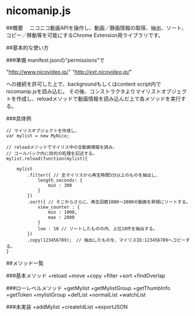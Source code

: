 # nicomanip.js

##概要
　ニコニコ動画APIを操作し、動画／静画情報の取得、抽出、ソート、コピー／移動等を可能にするChrome Extension用ライブラリです。

##基本的な使い方

###準備
manifest.jsonの"permissions"で

"http://www.nicovideo.jp/*" 
"http://ext.nicovideo.jp/*"

への接続を許可した上で、backgroundもしくはcontent script内でnicomanip.jsを読み込む。
その後、コンストラクタよりマイリストオブジェクトを作成し、reloadメソッドで動画情報を読み込んだ上で各メソッドを実行する。

###具体例
~~~~
// マイリスオブジェクトを作成し、	
var mylist = new MyNico;

// reloadメソッドでマイリス中の全動画情報を読み、
// コールバック内に目的の処理を記述する。	
mylist.reload(function(mylist){

	mylist
		.filter({ // 全マイリスから再生時間5分以上のものを抽出し、
			length_seconds: {
				min : 300
			}
		}) 
		.sort({ // そこからさらに、再生回数1000～2000の動画を昇順にソートする。
			view_counter : {
				min : 1000,
				max : 2000
			}
			low : 10 // ソートしたものの内、上位10件を抽出する。
		})
		.copy(123456789);　// 抽出したものを、マイリスID:123456789へコピーする。
}
~~~~

##メソッド一覧

###基本メソッド
+reload
+move
+copy
+filter
+sort
+findOverlap

###ローレベルメソッド
+getMylist
+getMylistGroup
+getThumbInfo
+getToken
+mylistGroup
+defList
+normalList
+watchList

###未実装
+addMylist
+createIdList
+exportJSON
